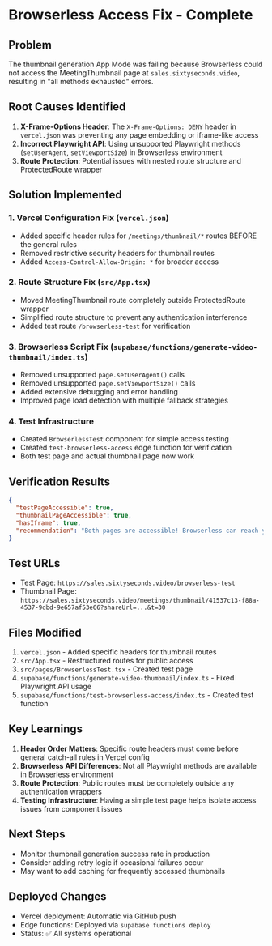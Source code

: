 # Browserless Access Fix - Complete

## Problem
The thumbnail generation App Mode was failing because Browserless could not access the MeetingThumbnail page at `sales.sixtyseconds.video`, resulting in "all methods exhausted" errors.

## Root Causes Identified
1. **X-Frame-Options Header**: The `X-Frame-Options: DENY` header in `vercel.json` was preventing any page embedding or iframe-like access
2. **Incorrect Playwright API**: Using unsupported Playwright methods (`setUserAgent`, `setViewportSize`) in Browserless environment
3. **Route Protection**: Potential issues with nested route structure and ProtectedRoute wrapper

## Solution Implemented

### 1. Vercel Configuration Fix (`vercel.json`)
- Added specific header rules for `/meetings/thumbnail/*` routes BEFORE the general rules
- Removed restrictive security headers for thumbnail routes
- Added `Access-Control-Allow-Origin: *` for broader access

### 2. Route Structure Fix (`src/App.tsx`)
- Moved MeetingThumbnail route completely outside ProtectedRoute wrapper
- Simplified route structure to prevent any authentication interference
- Added test route `/browserless-test` for verification

### 3. Browserless Script Fix (`supabase/functions/generate-video-thumbnail/index.ts`)
- Removed unsupported `page.setUserAgent()` calls
- Removed unsupported `page.setViewportSize()` calls
- Added extensive debugging and error handling
- Improved page load detection with multiple fallback strategies

### 4. Test Infrastructure
- Created `BrowserlessTest` component for simple access testing
- Created `test-browserless-access` edge function for verification
- Both test page and actual thumbnail page now work

## Verification Results

```json
{
  "testPageAccessible": true,
  "thumbnailPageAccessible": true,
  "hasIframe": true,
  "recommendation": "Both pages are accessible! Browserless can reach your app."
}
```

## Test URLs
- Test Page: `https://sales.sixtyseconds.video/browserless-test`
- Thumbnail Page: `https://sales.sixtyseconds.video/meetings/thumbnail/41537c13-f88a-4537-9dbd-9e657af53e66?shareUrl=...&t=30`

## Files Modified
1. `vercel.json` - Added specific headers for thumbnail routes
2. `src/App.tsx` - Restructured routes for public access
3. `src/pages/BrowserlessTest.tsx` - Created test page
4. `supabase/functions/generate-video-thumbnail/index.ts` - Fixed Playwright API usage
5. `supabase/functions/test-browserless-access/index.ts` - Created test function

## Key Learnings
1. **Header Order Matters**: Specific route headers must come before general catch-all rules in Vercel config
2. **Browserless API Differences**: Not all Playwright methods are available in Browserless environment
3. **Route Protection**: Public routes must be completely outside any authentication wrappers
4. **Testing Infrastructure**: Having a simple test page helps isolate access issues from component issues

## Next Steps
- Monitor thumbnail generation success rate in production
- Consider adding retry logic if occasional failures occur
- May want to add caching for frequently accessed thumbnails

## Deployed Changes
- Vercel deployment: Automatic via GitHub push
- Edge functions: Deployed via `supabase functions deploy`
- Status: ✅ All systems operational